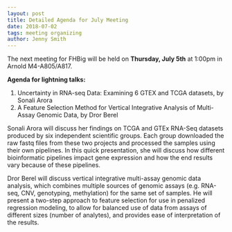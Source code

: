 ```yaml
---
layout: post
title: Detailed Agenda for July Meeting
date: 2018-07-02
tags: meeting organizing
author: Jenny Smith
---
```



The next meeting for FHBig will be held on **Thursday, July 5th** at 1:00pm in Arnold M4-A805/A817.

**Agenda for lightning talks:**
1.	Uncertainty in RNA-seq Data: Examining 6 GTEX and TCGA datasets, by Sonali Arora
2.	A Feature Selection Method for Vertical Integrative Analysis of Multi-Assay Genomic Data, by Dror Berel

Sonali Arora will discuss her findings on TCGA and GTEx RNA-Seq datasets produced by six independent scientific groups. Each group downloaded the raw fastq files from these two projects and processed the samples using their own pipelines. In this quick presentation, she will discuss how different bioinformatic pipelines impact gene expression and how the end results vary because of these pipelines.

Dror Berel will discuss vertical integrative multi-assay genomic data analysis, which combines multiple sources of genomic assays (e.g. RNA-seq, CNV, genotyping, methylation) for the same set of samples.  He will present a two-step approach to feature selection for use in penalized regression modeling,  to allow for balanced use of data from assays of different sizes (number of analytes), and provides ease of interpretation of the results.
